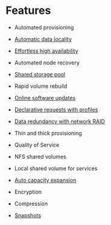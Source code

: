 # Features

- Automated provisioning 
- [Automatic data locality](https://storidge.com/blog/effortless-data-locality-with-storidge/)
- [Effortless high availability](https://docs.storidge.com/introduction/how_it_works.html#effortlesss-high-availability)
- Automated node recovery
- [Shared storage pool](https://docs.storidge.com/introduction/how_it_works.html#efficient-capacity-sharing)
- Rapid volume rebuild
- [Online software updates](https://guide.storidge.com/getting_started/node_maintenance.html)

- [Declarative requests with profiles](https://guide.storidge.com/getting_started/why_profiles.html)
- [Data redundancy with network RAID](https://docs.storidge.com/introduction/how_it_works.html#data-redundancy)
- Thin and thick provisioning
- Quality of Service
- NFS shared volumes
- Local shared volume for services

- [Auto capacity expansion](https://guide.storidge.com/getting_started/autoexpand.html)
- Encryption
- Compression
- [Snapshots](https://guide.storidge.com/getting_started/snapshots.html)

